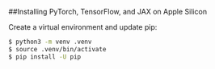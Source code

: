 ##Installing PyTorch, TensorFlow, and JAX on Apple Silicon

Create a virtual environment and update pip:

```sh
$ python3 -m venv .venv
$ source .venv/bin/activate
$ pip install -U pip
```